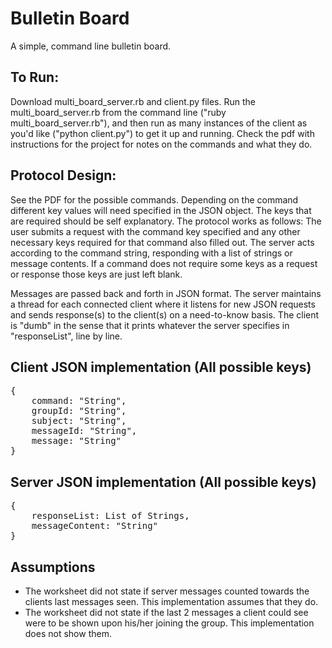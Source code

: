 # Bulletin Board
A simple, command line bulletin board.

## To Run:
Download multi_board_server.rb and client.py files. Run the multi_board_server.rb from the command line ("ruby multi_board_server.rb"), and then run as many instances of the client as you'd like ("python client.py") to get it up and running. Check the pdf with instructions for the project for notes on the commands and what they do.

## Protocol Design:
See the PDF for the possible commands. Depending on the command different key values will need specified in the JSON object. The keys that are required should be self explanatory.
The protocol works as follows: The user submits a request with the command key specified and any other necessary keys required for that command also filled out. The server acts according to the command string, responding with a list of strings or message contents. If a command does not require some keys as a request or response those keys are just left blank.

Messages are passed back and forth in JSON format. The server maintains a thread for each connected client where it listens for new JSON requests and sends response(s) to the client(s) on a need-to-know basis. The client is "dumb" in the sense that it prints whatever the server specifies in "responseList", line by line.

## Client JSON implementation (All possible keys)
<pre>
{
	command: "String",
	groupId: "String",
	subject: "String",
	messageId: "String",
	message: "String"
}
</pre>

## Server JSON implementation (All possible keys)
<pre>
{
	responseList: List of Strings,
	messageContent: "String"
}
</pre>

## Assumptions
* The worksheet did not state if server messages counted towards the clients last messages seen. This implementation assumes that they do.
* The worksheet did not state if the last 2 messages a client could see were to be shown upon his/her joining the group. This implementation does not show them.
